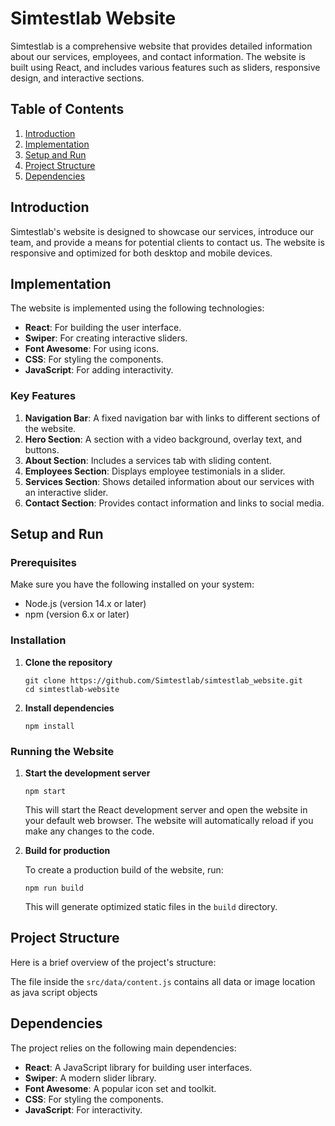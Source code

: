 
# Simtestlab Website

Simtestlab is a comprehensive website that provides detailed information about our services, employees, and contact information. The website is built using React, and includes various features such as sliders, responsive design, and interactive sections.

## Table of Contents

1. [Introduction](#introduction)
2. [Implementation](#implementation)
3. [Setup and Run](#setup-and-run)
4. [Project Structure](#project-structure)
5. [Dependencies](#dependencies)

## Introduction

Simtestlab's website is designed to showcase our services, introduce our team, and provide a means for potential clients to contact us. The website is responsive and optimized for both desktop and mobile devices.

## Implementation

The website is implemented using the following technologies:

- **React**: For building the user interface.
- **Swiper**: For creating interactive sliders.
- **Font Awesome**: For using icons.
- **CSS**: For styling the components.
- **JavaScript**: For adding interactivity.

### Key Features

1. **Navigation Bar**: A fixed navigation bar with links to different sections of the website.
2. **Hero Section**: A section with a video background, overlay text, and buttons.
3. **About Section**: Includes a services tab with sliding content.
4. **Employees Section**: Displays employee testimonials in a slider.
5. **Services Section**: Shows detailed information about our services with an interactive slider.
6. **Contact Section**: Provides contact information and links to social media.

## Setup and Run

### Prerequisites

Make sure you have the following installed on your system:

- Node.js (version 14.x or later)
- npm (version 6.x or later)

### Installation

1. **Clone the repository**

   ```
   git clone https://github.com/Simtestlab/simtestlab_website.git
   cd simtestlab-website
   ```

2. **Install dependencies**

   ```
   npm install
   ```

### Running the Website

1. **Start the development server**

   ```
   npm start
   ```

   This will start the React development server and open the website in your default web browser. The website will automatically reload if you make any changes to the code.

2. **Build for production**

   To create a production build of the website, run:

   ```
   npm run build
   ```

   This will generate optimized static files in the `build` directory.

## Project Structure

Here is a brief overview of the project's structure:

The file inside the `src/data/content.js` contains all data or image location as java script objects

## Dependencies

The project relies on the following main dependencies:

- **React**: A JavaScript library for building user interfaces.
- **Swiper**: A modern slider library.
- **Font Awesome**: A popular icon set and toolkit.
- **CSS**: For styling the components.
- **JavaScript**: For interactivity.
